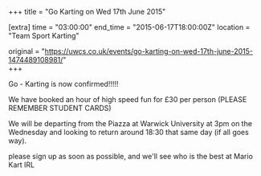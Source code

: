 +++
title = "Go Karting on Wed 17th June 2015"

[extra]
time = "03:00:00"
end_time = "2015-06-17T18:00:00Z"
location = "Team Sport Karting"

original = "https://uwcs.co.uk/events/go-karting-on-wed-17th-june-2015-1474489108981/"    
+++

Go - Karting is now confirmed\!\!\!\!\!

We have booked an hour of high speed fun for £30 per person (PLEASE REMEMBER STUDENT CARDS)

We will be departing from the Piazza at Warwick University at 3pm on the Wednesday and looking to return around 18:30 that same day (if all goes way).

please sign up as soon as possible, and we'll see who is the best at Mario Kart IRL


